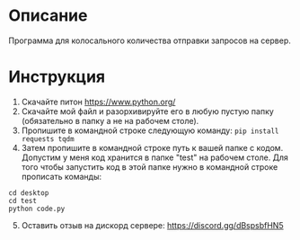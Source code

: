 # Описание
Программа для колосального количества отправки запросов на сервер.
# Инструкция
1. Скачайте питон https://www.python.org/
2. Скачайте мой файл и разорхивируйте его в любую пустую папку (обязательно в папку а не на рабочем столе).
3. Пропишите в командной строке следующую команду:
``` pip install requests tqdm ``` 
4. Затем пропишите в командной строке путь к вашей папке с кодом.
Допустим у меня код хранится в папке "test" на рабочем столе.
Для того чтобы запустить код в этой папке нужно в командной строке прописать команды:
```
cd desktop
cd test
python code.py
```
5. Оставить отзыв на дискорд сервере: https://discord.gg/dBspsbfHN5
